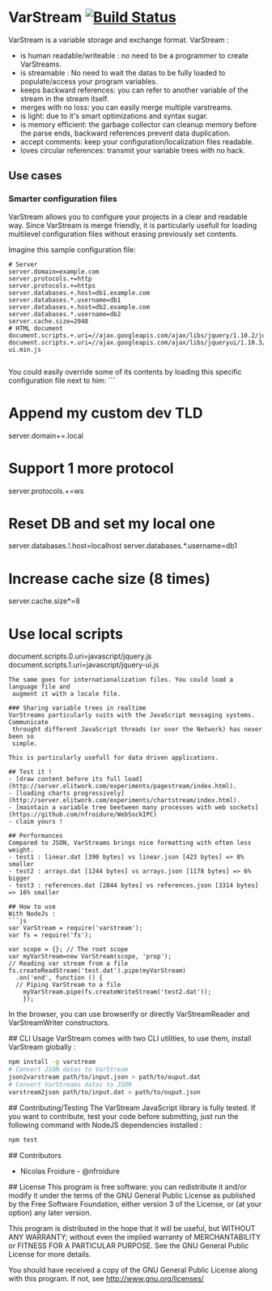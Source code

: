 # VarStream   [![Build Status](https://travis-ci.org/nfroidure/VarStream.png?branch=master)](https://travis-ci.org/nfroidure/VarStream)

VarStream is a variable storage and exchange format. VarStream :
- is human readable/writeable : no need to be a programmer to create VarStreams.
- is streamable : No need to wait the datas to be fully loaded to
 populate/access your program variables.
- keeps backward references: you can refer to another variable of the stream
 in the stream itself.
- merges with no loss: you can easily merge multiple varstreams.
- is light: due to it's smart optimizations and syntax sugar.
- is memory efficient: the garbage collector can cleanup memory before the parse
 ends, backward references prevent data duplication.
- accept comments: keep your configuration/localization files readable.
- loves circular references: transmit your variable trees with no hack.

## Use cases

### Smarter configuration files
VarStream allows you to configure your projects in a clear and readable way.
 Since VarStream is merge friendly, it is particularly usefull for loading
 multilevel configuration files without erasing previously set contents.

Imagine this sample configuration file:

```
# Server
server.domain=example.com
server.protocols.+=http
server.protocols.+=https
server.databases.+.host=db1.example.com
server.databases.*.username=db1
server.databases.+.host=db2.example.com
server.databases.*.username=db2
server.cache.size=2048
# HTML document
document.scripts.+.uri=//ajax.googleapis.com/ajax/libs/jquery/1.10.2/jquery.min.js
document.scripts.+.uri=//ajax.googleapis.com/ajax/libs/jqueryui/1.10.3/jquery-ui.min.js


```
You could easily override some of its contents by loading this specific
 configuration file next to him:
``̀`
# Append my custom dev TLD
server.domain+=.local
# Support 1 more protocol
server.protocols.+=ws
# Reset DB and set my local one
server.databases.!.host=localhost
server.databases.*.username=db1
# Increase cache size (8 times)
server.cache.size*=8
# Use local scripts
document.scripts.0.uri=javascript/jquery.js
document.scripts.1.uri=javascript/jquery-ui.js
```
The same goes for internationalization files. You could load a language file and
 augment it with a locale file.

### Sharing variable trees in realtime
VarStreams particularly suits with the JavaScript messaging systems. Communicate
 throught different JavaScript threads (or over the Network) has never been so
 simple.

This is particularly usefull for data driven applications.

## Test it !
- [draw content before its full load](http://server.elitwork.com/experiments/pagestream/index.html).
- [loading charts progressively](http://server.elitwork.com/experiments/chartstream/index.html).
- [maintain a variable tree beetween many processes with web sockets] (https://github.com/nfroidure/WebSockIPC)
- claim yours !

## Performances
Compared to JSON, VarStreams brings nice formatting with often less weight.
- test1 : linear.dat [390 bytes] vs linear.json [423 bytes] => 8% smaller
- test2 : arrays.dat [1244 bytes] vs arrays.json [1178 bytes] => 6% bigger
- test3 : references.dat [2844 bytes] vs references.json [3314 bytes] => 16% smaller

## How to use
With NodeJs :
```js
var VarStream = require('varstream');
var fs = require('fs');

var scope = {}; // The root scope
var myVarStream=new VarStream(scope, 'prop');
// Reading var stream from a file
fs.createReadStream('test.dat').pipe(myVarStream)
  .on('end', function () {
  // Piping VarStream to a file
	myVarStream.pipe(fs.createWriteStream('test2.dat'));
	});
```

In the browser, you can use browserify or directly VarStreamReader and
 VarStreamWriter constructors.

## CLI Usage
VarStream comes with two CLI utilities, to use them, install VarStream globally :
```sh
npm install -g varstream
# Convert JSON datas to VarStream
json2varstream path/to/input.json > path/to/ouput.dat
# Convert VarStreams datas to JSON
varstream2json path/to/input.dat > path/to/ouput.json
```

## Contributing/Testing
The VarStream JavaScript library is fully tested. If you want to contribute,
 test your code before submitting, just run the following command with
 NodeJS dependencies installed :
```js
npm test
```

## Contributors
* Nicolas Froidure - @nfroidure

## License
This program is free software: you can redistribute it and/or modify it under the terms of the GNU General Public License as published by the Free Software Foundation, either version 3 of the License, or (at your option) any later version.

This program is distributed in the hope that it will be useful, but WITHOUT ANY WARRANTY; without even the implied warranty of MERCHANTABILITY or FITNESS FOR A PARTICULAR PURPOSE.  See the GNU General Public License for more details.

You should have received a copy of the GNU General Public License along with this program.  If not, see <http://www.gnu.org/licenses/>
